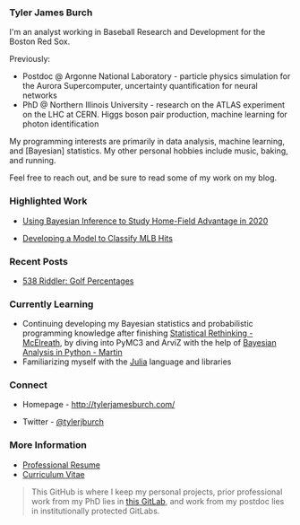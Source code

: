 ### Tyler James Burch

I'm an analyst working in Baseball Research and Development for the Boston Red Sox.

Previously:

- Postdoc @ Argonne National Laboratory - particle physics simulation for the Aurora Supercomputer, uncertainty quantification for neural networks
- PhD @ Northern Illinois University - research on the ATLAS experiment on the LHC at CERN. Higgs boson pair production, machine learning for photon identification

My programming interests are primarily in data analysis, machine learning, and [Bayesian] statistics. My other personal hobbies include  music, baking, and running.

Feel free to reach out, and be sure to read some of my work on my blog.


### Highlighted Work

- [Using Bayesian Inference to Study Home-Field Advantage in 2020](http://tylerjamesburch.com/blog/baseball/homefield-2020)

- [Developing a Model to Classify MLB Hits](http://tylerjamesburch.com/blog/baseball/hit-classifier-1)

### Recent Posts

- [538 Riddler: Golf Percentages](http://tylerjamesburch.com/blog/misc/fivethirtyeight_golf_percentages)

### Currently Learning

- Continuing developing my Bayesian statistics and probabilistic programming knowledge after finishing [Statistical Rethinking -  McElreath](https://github.com/tjburch/statistical-rethinking-notes), by diving into PyMC3 and ArviZ with the help of [Bayesian Analysis in Python - Martin](https://www.packtpub.com/product/bayesian-analysis-with-python-second-edition/9781789341652)
- Familiarizing myself with the [Julia](https://julialang.org/) language and libraries

### Connect 

- Homepage - http://tylerjamesburch.com/

- Twitter - [@tylerjburch](https://twitter.com/TylerJBurch)


### More Information

- [Professional Resume](http://tylerjamesburch.com/documents/resume.pdf)
- [Curriculum Vitae](http://tylerjamesburch.com/documents/cv.pdf)

> This GitHub is where I keep my personal projects, prior professional work from my PhD lies in [this GitLab](https://gitlab.com/tjburch), and work from my postdoc lies in institutionally protected GitLabs.

<!--
**tjburch/tjburch** is a ✨ _special_ ✨ repository because its `README.md` (this file) appears on your GitHub profile.

Here are some ideas to get you started:

- 🔭 I’m currently working on ...
- 🌱 I’m currently learning ...
- 👯 I’m looking to collaborate on ...
- 🤔 I’m looking for help with ...
- 💬 Ask me about ...
- 📫 How to reach me: ...
- 😄 Pronouns: ...
- ⚡ Fun fact: ...
-->
